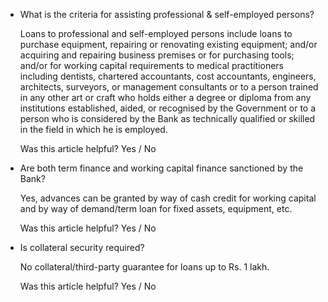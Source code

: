 *   What is the criteria for assisting professional & self-employed persons?
    
    Loans to professional and self-employed persons include loans to purchase equipment, repairing or renovating existing equipment; and/or acquiring and repairing business premises or for purchasing tools; and/or for working capital requirements to medical practitioners including dentists, chartered accountants, cost accountants, engineers, architects, surveyors, or management consultants or to a person trained in any other art or craft who holds either a degree or diploma from any institutions established, aided, or recognised by the Government or to a person who is considered by the Bank as technically qualified or skilled in the field in which he is employed.
    
    Was this article helpful? Yes / No
    
*   Are both term finance and working capital finance sanctioned by the Bank?
    
    Yes, advances can be granted by way of cash credit for working capital and by way of demand/term loan for fixed assets, equipment, etc.
    
    Was this article helpful? Yes / No
    
*   Is collateral security required?
    
    No collateral/third-party guarantee for loans up to Rs. 1 lakh.
    
    Was this article helpful? Yes / No